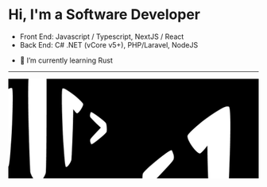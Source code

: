 Hi, I'm a Software Developer
============================

*   Front End: Javascript / Typescript, NextJS / React
*   Back End: C# .NET (vCore v5+), PHP/Laravel, NodeJS
- 🌱 I’m currently learning Rust
* * *
![Aere Naim](https://github.com/AereNaim/aerenaim/blob/main/BannerTwitch.jpg)

<!--
**AereNaim/aerenaim** is a ✨ _special_ ✨ repository because its `README.md` (this file) appears on your GitHub profile.

Here are some ideas to get you started:

- 🔭 I’m currently working on ...

- 👯 I’m looking to collaborate on ...
- 🤔 I’m looking for help with ...
- 💬 Ask me about ...
- 📫 How to reach me: ...
- 😄 Pronouns: ...
- ⚡ Fun fact: ...
-->
